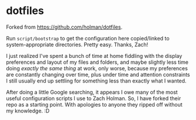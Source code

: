 # dotfiles

Forked from https://github.com/holman/dotfiles.

Run `script/bootstrap` to get the configuration here copied/linked to system-appropriate directories.
Pretty easy. Thanks, Zach!

I just realized I've spent a bunch of time at home fiddling with the display preferences
and layout of my files and folders, and maybe slightly less time doing _exactly the same thing_
at work, only worse, because my preferences are constantly changing over time, plus
under time and attention constraints I still usually end up settling for something less than
exactly what I wanted.

After doing a little Google searching, it appears I owe many of the most useful configuration scripts
I use to Zach Holman. So, I have forked their repo as a starting point. With apologies to anyone
they ripped off without my knowledge. :D
